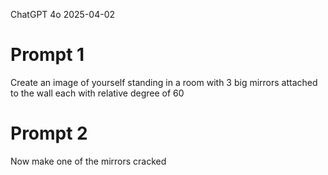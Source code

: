 ChatGPT 4o 
2025-04-02

# Prompt 1
Create an image of yourself standing in a room with 3 big mirrors attached to the wall each with relative degree of 60

# Prompt 2
Now make one of the mirrors cracked
